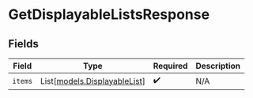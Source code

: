 # GetDisplayableListsResponse


## Fields

| Field                                                        | Type                                                         | Required                                                     | Description                                                  |
| ------------------------------------------------------------ | ------------------------------------------------------------ | ------------------------------------------------------------ | ------------------------------------------------------------ |
| `items`                                                      | List[[models.DisplayableList](../models/displayablelist.md)] | :heavy_check_mark:                                           | N/A                                                          |